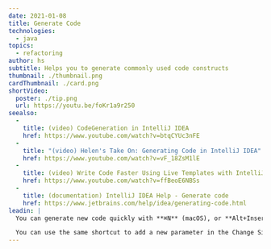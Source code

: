 ```yaml
---
date: 2021-01-08
title: Generate Code
technologies:
  - java
topics:
  - refactoring
author: hs
subtitle: Helps you to generate commonly used code constructs
thumbnail: ./thumbnail.png
cardThumbnail: ./card.png
shortVideo:
  poster: ./tip.png
  url: https://youtu.be/foKr1a9r250
seealso:
  - 
    title: (video) CodeGeneration in IntelliJ IDEA
    href: https://www.youtube.com/watch?v=btqCYUc3nFE
  - 
    title: "(video) Helen's Take On: Generating Code in IntelliJ IDEA"
    href: https://www.youtube.com/watch?v=vF_18ZsM1lE
  - 
    title: (video) Write Code Faster Using Live Templates with IntelliJ IDEA
    href: https://www.youtube.com/watch?v=ffBeoE6NBSs
  - 
    title: (documentation) IntelliJ IDEA Help - Generate code
    href: https://www.jetbrains.com/help/idea/generating-code.html
leadin: |
  You can generate new code quickly with **⌘N** (macOS), or **Alt+Insert** (Windows/Linux). For example, you can generate commonly used methods for Java beans in this way.

  You can use the same shortcut to add a new parameter in the Change Signature dialog.
---
```


